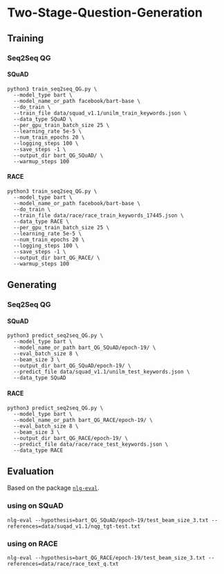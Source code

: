 # Two-Stage-Question-Generation
## Training

### Seq2Seq QG
#### SQuAD
```
python3 train_seq2seq_QG.py \
  --model_type bart \
  --model_name_or_path facebook/bart-base \
  --do_train \
  --train_file data/squad_v1.1/unilm_train_keywords.json \
  --data_type SQuAD \
  --per_gpu_train_batch_size 25 \
  --learning_rate 5e-5 \
  --num_train_epochs 20 \
  --logging_steps 100 \
  --save_steps -1 \
  --output_dir bart_QG_SQuAD/ \
  --warmup_steps 100 
```
#### RACE
```
python3 train_seq2seq_QG.py \
  --model_type bart \
  --model_name_or_path facebook/bart-base \
  --do_train \
  --train_file data/race/race_train_keywords_17445.json \
  --data_type RACE \
  --per_gpu_train_batch_size 25 \
  --learning_rate 5e-5 \
  --num_train_epochs 20 \
  --logging_steps 100 \
  --save_steps -1 \
  --output_dir bart_QG_RACE/ \
  --warmup_steps 100 
```

## Generating

### Seq2Seq QG
#### SQuAD
```
python3 predict_seq2seq_QG.py \
  --model_type bart \
  --model_name_or_path bart_QG_SQuAD/epoch-19/ \
  --eval_batch_size 8 \
  --beam_size 3 \
  --output_dir bart_QG_SQuAD/epoch-19/ \
  --predict_file data/squad_v1.1/unilm_test_keywords.json \
  --data_type SQuAD
```
#### RACE
```
python3 predict_seq2seq_QG.py \
  --model_type bart \
  --model_name_or_path bart_QG_RACE/epoch-19/ \
  --eval_batch_size 8 \
  --beam_size 3 \
  --output_dir bart_QG_RACE/epoch-19/ \
  --predict_file data/race/race_test_keywords.json \
  --data_type RACE
```

## Evaluation
Based on the package [`nlg-eval`](https://github.com/Maluuba/nlg-eval).

### using on SQuAD
```
nlg-eval --hypothesis=bart_QG_SQuAD/epoch-19/test_beam_size_3.txt --references=data/suqad_v1.1/nqg_tgt-test.txt
```

### using on RACE
```
nlg-eval --hypothesis=bart_QG_RACE/epoch-19/test_beam_size_3.txt --references=data/race/race_text_q.txt
```